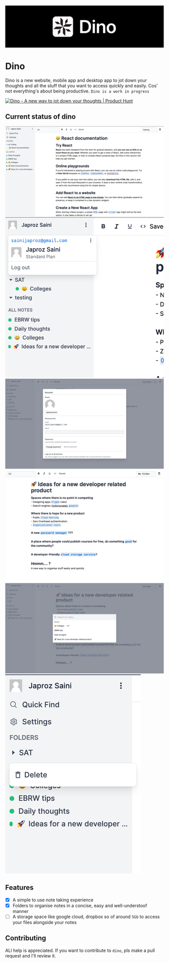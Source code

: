 ![Screenshot](assets/banner.png)

# Dino

Dino is a new website, mobile app and desktop app to jot down your thoughts and all the stuff that you want to access quickly and easily. Cos' not everything's about being productive. `Dino is a work in progress`

<a href="https://www.producthunt.com/posts/dino?utm_source=badge-featured&utm_medium=badge&utm_souce=badge-dino" target="_blank"><img src="https://api.producthunt.com/widgets/embed-image/v1/featured.svg?post_id=320607&theme=dark" alt="Dino - A new way to jot down your thoughts | Product Hunt" style="width: 250px; height: 54px;" width="250" height="54" /></a>

## Current status of dino

![Screenshot](assets/main.png)
![Screenshot](assets/menu.png)
![Screenshot](assets/modal.png)
![Screenshot](assets/editor.png)
![Screenshot](assets/quickfind.png)
![Screenshot](assets/sidebar.png)

## Features

-   [x] A simple to use note taking experience
-   [x] Folders to organise notes in a concise, easy and well-understoof manner
-   [ ] A storage space like google cloud, dropbox so of around `5Gb` to access your files alongside your notes

## Contributing

ALl help is appreciated. If you want to contribute to `dino`, pls make a pull request and I'll review it.
